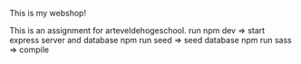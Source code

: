 This is my webshop!

This is an assignment for arteveldehogeschool.
run npm dev => start express server and database
npm run seed => seed database
npm run sass => compile 
